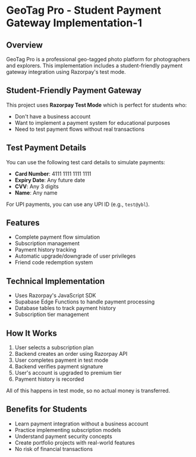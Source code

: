 # GeoTag Pro - Student Payment Gateway Implementation-1

## Overview
GeoTag Pro is a professional geo-tagged photo platform for photographers and explorers. This implementation includes a student-friendly payment gateway integration using Razorpay's test mode.

## Student-Friendly Payment Gateway

This project uses **Razorpay Test Mode** which is perfect for students who:
- Don't have a business account
- Want to implement a payment system for educational purposes
- Need to test payment flows without real transactions

## Test Payment Details

You can use the following test card details to simulate payments:

- **Card Number**: 4111 1111 1111 1111
- **Expiry Date**: Any future date
- **CVV**: Any 3 digits
- **Name**: Any name

For UPI payments, you can use any UPI ID (e.g., `test@ybl`).

## Features

- Complete payment flow simulation
- Subscription management
- Payment history tracking
- Automatic upgrade/downgrade of user privileges
- Friend code redemption system

## Technical Implementation

- Uses Razorpay's JavaScript SDK
- Supabase Edge Functions to handle payment processing
- Database tables to track payment history
- Subscription tier management

## How It Works

1. User selects a subscription plan
2. Backend creates an order using Razorpay API
3. User completes payment in test mode
4. Backend verifies payment signature
5. User's account is upgraded to premium tier
6. Payment history is recorded

All of this happens in test mode, so no actual money is transferred.

## Benefits for Students

- Learn payment integration without a business account
- Practice implementing subscription models
- Understand payment security concepts
- Create portfolio projects with real-world features
- No risk of financial transactions